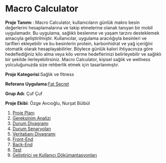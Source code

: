 # Macro Calculator
**Proje Tanımı** : Macro Calculator, kullanıcıların günlük makro besin değerlerini hesaplamalarına ve takip etmelerine olanak tanıyan bir mobil uygulamadır. Bu uygulama, sağlıklı beslenme ve yaşam tarzını desteklemek amacıyla geliştirilmiştir. Kullanıcılar, uygulama aracılığıyla besinleri ve tarifleri ekleyebilir ve bu besinlerin protein, karbonhidrat ve yağ içeriğini otomatik olarak hesaplayabilirler. Böylece günlük kalori ihtiyacınıza göre hedeflediğiniz kilo alma veya kilo verme hedeflerinizi belirleyebilir ve sağlıklı bir şekilde ilerleyebilirsiniz. Macro Calculator, kişisel sağlık ve wellness yolculuğunuzda size rehberlik etmek için tasarlanmıştır.

**Proje Kategorisi**:Sağlık ve fitness

**Referans Uygulama**:[Fat Secret](https://play.google.com/store/apps/details?id=com.fatsecret.android&pcampaignid=web_share)

**Grup Adı**: Çuf Çuf

**Proje Ekibi**: Özge Avcıoğlu, Nurşat Bülbül


 1. [Proje Planı](https://1drv.ms/x/c/d51141afdf456087/EW9ee9vuLuRBj-mWV_KOIxoBJ1suSZYAjg49quANIsc-sA?e=cuvqsO)
 2. [Gereksinim Analizi](https://github.com/Nurshot/MacroCalculator/tree/main/Gereksinim)
 3. [Durum Diyagramı]()
 4. [Durum Senaryoları](https://github.com/Nurshot/MacroCalculator/tree/main/Senaryo)
 5. [Veritabanı Diyagramı](https://raw.githubusercontent.com/Nurshot/MacroCalculator/main/veritabanidiyagram.png)
 6. [Front-End]()
 7. [Back-End]()
 8. [Test]()
 9. [Geliştirici ve Kullanıcı Dökümantasyonları]()

